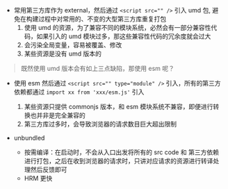 - 常用第三方库作为 external，然后通过 `<script src="" />` 引入 umd 包, 避免在构建过程中对常用的、不变的大型第三方库重复打包
  1. 使用 umd 的资源，为了兼容不同的模块系统，必然会有一部分兼容性代码，如果引入的 umd 模块过多，那这些兼容性代码的冗余度就会过大
  2. 会污染全局变量，容易被覆盖、修改
  3. 某些资源是没有 umd 版本的

> 既然使用 umd 版本会有如上三点缺陷，那使用 esm 呢？

- 使用 esm 然后通过 `<script src="" type="module" />` 引入，所有的第三方依赖都通过 `import xx from 'xxx/esm.js'` 引入

  1. 某些资源只提供 commonjs 版本，和 esm 模块系统不兼容，即便进行转换也并非是完全兼容的
  2. 第三方库过多时，会导致浏览器的请求数目巨大超出限制

- unbundled
  - 按需编译：在启动时，不会从入口出发将所有的 src code 和 第三方依赖 进行打包，之后在收到浏览器的请求时，只讲对应请求的资源进行转译处理然后反馈即可
  - HRM 更快
